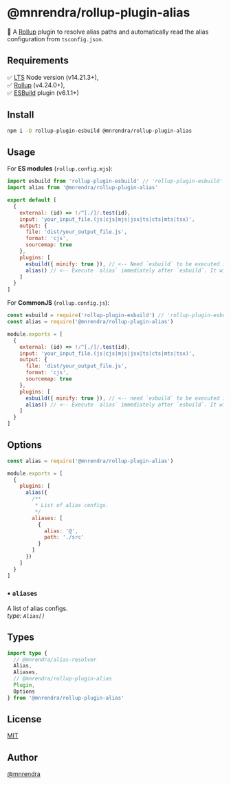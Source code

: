 # @mnrendra/rollup-plugin-alias
🍣 A [Rollup](https://rollupjs.org/) plugin to resolve alias paths and automatically read the alias configuration from `tsconfig.json`.

## Requirements
✅ [LTS](https://github.com/nodejs/Release) Node version (v14.21.3+),  
✅ [Rollup](https://www.npmjs.com/package/rollup) (v4.24.0+),  
✅ [ESBuild](https://www.npmjs.com/package/rollup-plugin-esbuild) plugin (v6.1.1+)  

## Install
```bash
npm i -D rollup-plugin-esbuild @mnrendra/rollup-plugin-alias
```

## Usage
For **ES modules** (`rollup.config.mjs`):
```javascript
import esbuild from 'rollup-plugin-esbuild' // 'rollup-plugin-esbuild' is required
import alias from '@mnrendra/rollup-plugin-alias'

export default [
  {
    external: (id) => !/^[./]/.test(id),
    input: 'your_input_file.(js|cjs|mjs|jsx|ts|cts|mts|tsx)',
    output: {
      file: 'dist/your_output_file.js',
      format: 'cjs',
      sourcemap: true
    },
    plugins: [
      esbuild({ minify: true }), // <-- Need `esbuild` to be executed immediately before `alias`
      alias() // <-- Execute `alias` immediately after `esbuild`. It will automatically read the alias configuration from `tsconfig.json`.
    ]
  }
]
```
For **CommonJS** (`rollup.config.js`):
```javascript
const esbuild = require('rollup-plugin-esbuild') // 'rollup-plugin-esbuild' is required
const alias = require('@mnrendra/rollup-plugin-alias')

module.exports = [
  {
    external: (id) => !/^[./]/.test(id),
    input: 'your_input_file.(js|cjs|mjs|jsx|ts|cts|mts|tsx)',
    output: {
      file: 'dist/your_output_file.js',
      format: 'cjs',
      sourcemap: true
    },
    plugins: [
      esbuild({ minify: true }), // <-- need `esbuild` to be executed immediately before `alias`
      alias() // <-- Execute `alias` immediately after `esbuild`. It will automatically read the alias configuration from `tsconfig.json`.
    ]
  }
]
```

## Options
```javascript
const alias = require('@mnrendra/rollup-plugin-alias')

module.exports = [
  {
    plugins: [
      alias({
        /**
         * List of alias configs.
         */
        aliases: [
          {
            alias: '@',
            path: './src'
          }
        ]
      })
    ]
  }
]
```

### • `aliases`
A list of alias configs.<br/>
*type: `Alias[]`*

## Types
```typescript
import type {
  // @mnrendra/alias-resolver
  Alias,
  Aliases,
  // @mnrendra/rollup-plugin-alias
  Plugin,
  Options
} from '@mnrendra/rollup-plugin-alias'
```

## License
[MIT](https://github.com/mnrendra/rollup-plugin-alias/blob/HEAD/LICENSE)

## Author
[@mnrendra](https://github.com/mnrendra)
